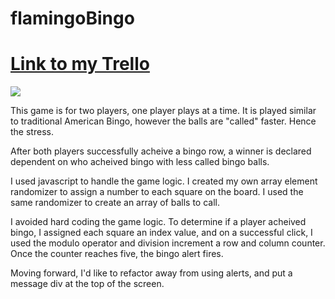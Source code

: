 # flamingoBingo

# [Link to my Trello](https://trello.com/b/lRlczRkg/flamingo-bingo)

![](wire-frames.jpg)

This game is for two players, one player plays at a time.
It is played similar to traditional American Bingo, however the balls are 
"called" faster.  Hence the stress.

After both players successfully acheive a bingo row, a winner is declared
dependent on who acheived bingo with less called bingo balls.

I used javascript to handle the game logic.  I created my own array element
randomizer to assign a number to each square on the board.  I used the same randomizer
to create an array of balls to call.

I avoided hard coding the game logic. To determine if a player acheived bingo, 
I assigned each square an index value, and on a successful click,
I used the modulo operator and division increment a row and column counter.  Once the counter
reaches five, the bingo alert fires.

Moving forward, I'd like to refactor away from using alerts, and put a
message div at the top of the screen.
